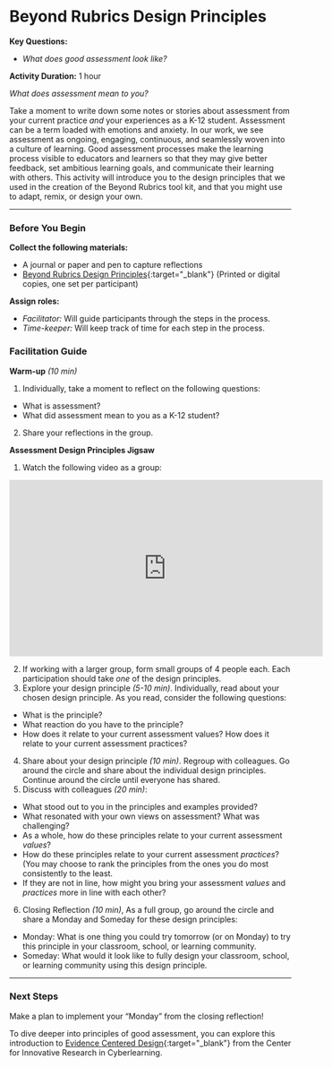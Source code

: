 # Beyond Rubrics Design Principles

**Key Questions:**
 - *What does good assessment look like?*

**Activity Duration:** 1 hour

*What does assessment mean to you?*

Take a moment to write down some notes or stories about assessment from your current practice *and* your experiences as a K-12 student.
Assessment can be a term loaded with emotions and anxiety. In our work, we see assessment as ongoing, engaging, continuous, and seamlessly woven into a culture of learning. Good assessment processes make the learning process visible to educators and learners so that they may give better feedback, set ambitious learning goals, and communicate their learning with others.
This activity will introduce you to the design principles that we used in the creation of the Beyond Rubrics tool kit, and that you might use to adapt, remix, or design your own.

***

### Before You Begin
**Collect the following materials:**
- A journal or paper and pen to capture reflections
- [Beyond Rubrics Design Principles](https://playfulmit.github.io/beyond-rubrics/modules/introduction/resources/BRDesignPrinciples.pdf){:target="_blank"} (Printed or digital copies, one set per participant)

**Assign roles:**
- *Facilitator:* Will guide participants through the steps in the process.
- *Time-keeper:* Will keep track of time for each step in the process.

### Facilitation Guide
**Warm-up** *(10 min)*
1. Individually, take a moment to reflect on the following questions:
  - What is assessment?
  - What did assessment mean to you as a K-12 student?
2. Share your reflections in the group.

**Assessment Design Principles Jigsaw**
1. Watch the following video as a group:
<iframe width="560" height="315" src="https://www.youtube.com/embed/ymL9SyLbFyQ" frameborder="0" allowfullscreen=""></iframe>

2. If working with a larger group, form small groups of 4 people each. Each participation should take *one* of the design principles.
3. Explore your design principle *(5-10 min)*. Individually, read about your chosen design principle. As you read, consider the following questions:
  - What is the principle?
  - What reaction do you have to the principle?
  - How does it relate to your current assessment values? How does it relate to your current assessment practices?
4. Share about your design principle *(10 min)*. Regroup with colleagues. Go around the circle and share about the individual design principles. Continue around the circle until everyone has shared.
5. Discuss with colleagues *(20 min)*:
 - What stood out to you in the principles and examples provided?
 - What resonated with your own views on assessment? What was challenging?
 - As a whole, how do these principles relate to your current assessment *values*?
 - How do these principles relate to your current assessment *practices*? (You may choose to rank the principles from the ones you do most consistently to the least.
 - If they are not in line, how might you bring your assessment *values* and *practices* more in line with each other?
6. Closing Reflection *(10 min)*, As a full group, go around the circle and share a Monday and Someday for these design principles:
  - Monday: What is one thing you could try tomorrow (or on Monday) to try this principle in your classroom, school, or learning community.
  - Someday: What would it look like to fully design your classroom, school, or learning community using this design principle.

***

### Next Steps
Make a plan to implement your “Monday” from the closing reflection!

To dive deeper into principles of good assessment, you can explore this introduction to [Evidence Centered Design](https://circlcenter.org/evidence-centered-design/){:target="_blank"} from the Center for Innovative Research in Cyberlearning.
